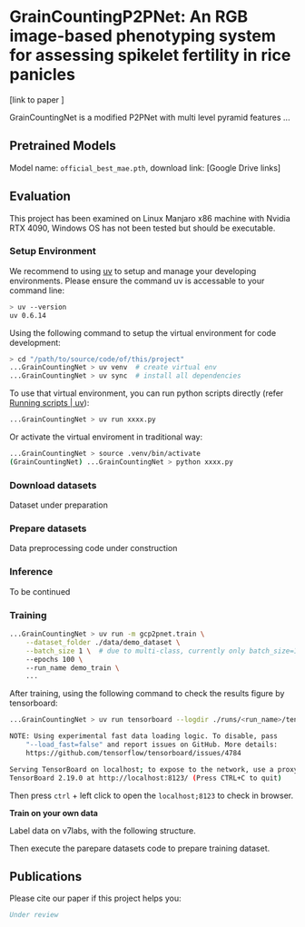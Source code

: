 # GrainCountingP2PNet: An RGB image-based phenotyping system for assessing spikelet fertility in rice panicles

\[link to paper \]

GrainCountingNet is a modified P2PNet with multi level pyramid features ...

## Pretrained Models

Model name: `official_best_mae.pth`, download link: \[Google Drive links\]

## Evaluation

This project has been examined on Linux Manjaro x86 machine with Nvidia RTX 4090, Windows OS has not been tested but should be executable.

### Setup Environment

We recommend to using [uv](https://docs.astral.sh/uv/getting-started/installation/) to setup and manage your developing environments. Please ensure the command uv is accessable to your command line:

```bash
> uv --version
uv 0.6.14
```

Using the following command to setup the virtual environment for code development:

```bash
> cd "/path/to/source/code/of/this/project"
...GrainCountingNet > uv venv  # create virtual env
...GrainCountingNet > uv sync  # install all dependencies
```

To use that virtual environment, you can run python scripts directly (refer [Running scripts | uv](https://docs.astral.sh/uv/guides/scripts/)):

```bash
...GrainCountingNet > uv run xxxx.py
```

Or activate the virtual enviroment in traditional way:

```bash
...GrainCountingNet > source .venv/bin/activate
(GrainCountingNet) ...GrainCountingNet > python xxxx.py
```

### Download datasets

Dataset under preparation

### Prepare datasets

Data preprocessing code under construction

### Inference 

To be continued

### Training 

```bash
...GrainCountingNet > uv run -m gcp2pnet.train \
    --dataset_folder ./data/demo_dataset \
    --batch_size 1 \  # due to multi-class, currently only batch_size=1 is supported.
    --epochs 100 \ 
    --run_name demo_train \
    ...
```

After training, using the following command to check the results figure by tensorboard:

```bash
...GrainCountingNet > uv run tensorboard --logdir ./runs/<run_name>/tensorboard_logs --port 8123

NOTE: Using experimental fast data loading logic. To disable, pass
    "--load_fast=false" and report issues on GitHub. More details:
    https://github.com/tensorflow/tensorboard/issues/4784

Serving TensorBoard on localhost; to expose to the network, use a proxy or pass --bind_all
TensorBoard 2.19.0 at http://localhost:8123/ (Press CTRL+C to quit)
```

Then press `ctrl` + left click to open the `localhost;8123` to check in browser.

**Train on your own data**

Label data on v7labs, with the following structure.

Then execute the parepare datasets code to prepare training dataset.

## Publications

Please cite our paper if this project helps you:

```bib
Under review
```
